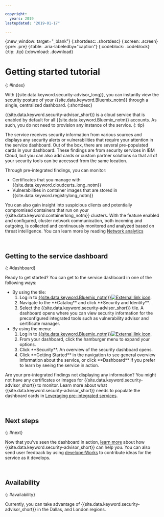 ```yaml
---

copyright:
  years: 2019
lastupdated: "2019-01-17"

---
```


{:new_window: target="_blank"}
{:shortdesc: .shortdesc}
{:screen: .screen}
{:pre: .pre}
{:table: .aria-labeledby="caption"}
{:codeblock: .codeblock}
{:tip: .tip}
{:download: .download}

# Getting started tutorial
{: #index}

With {{site.data.keyword.security-advisor_long}}, you can instantly view the security posture of your {{site.data.keyword.Bluemix_notm}} through a single, centralized dashboard.
{:shortdesc}

{{site.data.keyword.security-advisor_short}} is a cloud service that is enabled by default for all {{site.data.keyword.Bluemix_notm}} accounts. As such, you do not need to provision any instance of the service.
{: tip}

The service receives security information from various sources and displays any security alerts or vulnerabilities that require your attention in the service dashboard. Out of the box, there are several pre-populated cards in your dashboard. These findings are from security services in IBM Cloud, but you can also add cards or custom partner solutions so that all of your security tools can be accessed from the same location.

Through pre-integrated findings, you can monitor:

- Certificates that you manage with {{site.data.keyword.cloudcerts_long_notm}}
- Vulnerabilities in container images that are stored in {{site.data.keyword.registrylong_notm}}

You can also gain insight into suspicious clients and potentially compromised containers that run on your {{site.data.keyword.containerlong_notm}} clusters. With the feature enabled and configured, cluster network communication, both incoming and outgoing, is collected and continuously monitored and analyzed based on threat intelligence. You can learn more by reading [Network analytics](network-analytics.html)

</br>

## Getting to the service dashboard
{: #dashboard}

Ready to get started? You can get to the service dashboard in one of the following ways:

<ul>
  <li>By using the tile:
    <ol>
      <li>Log in to <a href="https://console.cloud.ibm.com/catalog/" target="_blank">{{site.data.keyword.Bluemix_notm}}<img src="../../icons/launch-glyph.svg" alt="External link icon"></a>.</li>
      <li>Navigate to the **Catalog** and click **Security and Identity**.</li>
      <li>Select the {{site.data.keyword.security-advisor_short}} tile. A dashboard opens where you can view security information for the preconfigured integrated tools such as vulnerability advisor and certificate manager.</li>
    </ol>
  </li>
  <li>By using the menu:
    <ol>
      <li>Log in to <a href="https://console.cloud.ibm.com" target="_blank">{{site.data.keyword.Bluemix_notm}}<img src="../../icons/launch-glyph.svg" alt="External link icon"></a>.</li>
      <li>From your dashboard, click the hamburger menu to expand your options.</li>
      <li>Click **Security**. An overview of the security dashboard opens.</li>
      <li>Click **Getting Started** in the navigation to see general overview information about the service, or click **Dashboard** if you prefer to learn by seeing the service in action.</li>
    </ol>
  </li>
</ul>

Are your pre-integrated findings not displaying any information? You might not have any certificates or images for {{site.data.keyword.security-advisor_short}} to monitor. Learn more about what {{site.data.keyword.security-advisor_short}} needs to populate the dashboard cards in [Leveraging pre-integrated services](setup.html).

</br>

## Next steps
{: #next}

Now that you've seen the dashboard in action, [learn more](about.html) about how {{site.data.keyword.security-advisor_short}} can help you. You can also send user feedback by using [developerWorks](ts_index.html) to contribute ideas for the service as it develops.

</br>

## Availability
{: #availability}

Currently, you can take advantage of {{site.data.keyword.security-advisor_short}} in the Dallas, and London regions.
